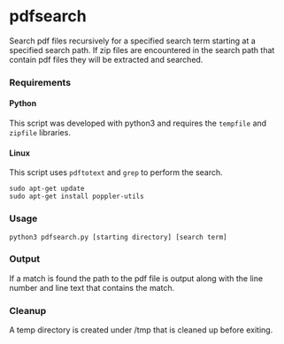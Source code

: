 # pdfsearch
Search pdf files recursively for a specified search term starting at a specified search path.  If zip files are encountered in the search path that contain pdf files they will be extracted and searched.

### Requirements
#### Python
This script was developed with python3 and requires the ```tempfile``` and ```zipfile``` libraries.
#### Linux
This script uses ```pdftotext``` and ```grep``` to perform the search.

```
sudo apt-get update
sudo apt-get install poppler-utils
```

### Usage
```
python3 pdfsearch.py [starting directory] [search term]
```

### Output
If a match is found the path to the pdf file is output along with the line number and line text that contains the match.

### Cleanup
A temp directory is created under /tmp that is cleaned up before exiting.
